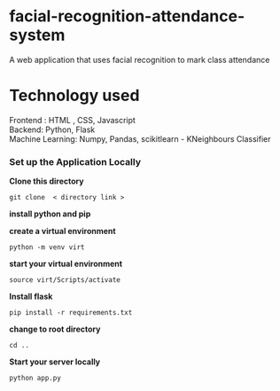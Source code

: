 # facial-recognition-attendance-system
A web application that uses facial recognition to mark class attendance
# Technology used
Frontend : HTML , CSS, Javascript </br>
Backend: Python, Flask </br>
Machine Learning: Numpy, Pandas, scikitlearn - KNeighbours Classifier </br>

### Set up the Application Locally

**Clone this directory**

```
git clone  < directory link >

```

**install python and pip**

**create a virtual environment**

```
python -m venv virt

```
**start your virtual environment**

```
source virt/Scripts/activate

```

**Install flask**

```
pip install -r requirements.txt

```


**change to root directory**

```
cd ..

```



**Start your server locally**

```
python app.py
```
